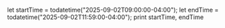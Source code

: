 let startTime = todatetime("2025-09-02T09:00:00-04:00");
let endTime   = todatetime("2025-09-02T11:59:00-04:00");
print startTime, endTime
